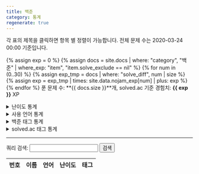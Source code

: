 ```yaml
---
title: 백준
category: 통계
regenerate: true
---
```


각 표의 제목을 클릭하면 항목 별 정렬이 가능합니다. 전체 문제 수는 2020-03-24 00:00 기준입니다.

{% assign exp = 0 %}
{% assign docs = site.docs | where: "category", "백준" | where_exp: "item", "item.solve_exclude == nil" %}
{% for num in (0..30) %}
{% assign exp_tmp = docs | where: "solve_diff", num | size %}
{% assign exp = exp_tmp | times: site.data.nojam_exp[num] | plus: exp %}
{% endfor %}
푼 문제 수: **{{ docs.size }}**개, solved.ac 기준 경험치: **{{ exp }}** XP

<details>
<summary>난이도 통계</summary>
<table id="prob_diff">
    <thead>
        <tr>
            <th onclick="sortTable(0,'prob_diff')">난이도</th>
            <th onclick="sortTable(1,'prob_diff')" class="num_col">푼 문제 수</th>
            <th onclick="sortTable(2,'prob_diff')" class="num_col">전체 문제 수</th>
        </tr>
    </thead>
    <tbody>
        <tr>
            <td class="diff_unrated"><div style="display:none;">41</div>&#65311; Unrated</td>
            <td>{{ docs | where: "solve_diff", 0 | size }}</td>
            <td>6897</td>
        </tr>
        {% assign diff = site.data.nojam_diff %}
        {% for num in (1..30) reversed %}
        <tr>
            <td class="diff_{{ diff[num].class }}"><div style="display:none;">{{ num | plus:10 }}</div>{{ diff[num].sym_light }} {{ diff[num].text }}</td>
            <td>{{ docs | where: "solve_diff", num | size }}</td>
            <td>{{ diff[num]. tot_prob }}</td>
        </tr>
        {% endfor %}
    </tbody>
</table>
</details>

<details>
<summary>사용 언어 통계</summary>
<table id="prob_lang">
    <thead>
        <tr>
            <th onclick="sortTable(0,'prob_lang')">사용 언어</th>
            <th onclick="sortTable(1,'prob_lang')" class="num_col">푼 문제 수</th>
        </tr>
    </thead>
    <tbody>
        {% for lang in site.data.languages %}
        <tr>
            <td class="lang_{{ lang[1].class }}">{{ lang[0] }}</td>
            <td>{{ docs | where: "solve_lang", lang[0] | size }}</td>
        </tr>
        {% endfor %}
    </tbody>
</table>
</details>

<details>
<summary>백준 태그 통계</summary>
<table id="prob_tag">
    <thead>
        <tr>
            <th onclick="sortTable(0,'prob_tag')">태그</th>
            <th onclick="sortTable(1,'prob_tag')" class="num_col">푼 문제 수</th>
            <th onclick="sortTable(2,'prob_tag')" class="num_col">전체 문제 수</th>
        </tr>
    </thead>
    <tbody>
        {% for tag in site.data.nojam_tag %}
            <tr>
                <td>{{ tag[0] }}</td>
                <td>
                {% assign count = 0 %}
                {% for doc in docs %}
                    {% if doc.solve_tag contains tag[0] %}
                        {% assign count = count | plus: 1 %}
                    {% endif %}
                {% endfor %}
                {{ count }}</td>
                <td>{{ tag[1] }}</td>
            </tr>
        {% endfor %}
    </tbody>
</table>
</details>

<details>
<summary>solved.ac 태그 통계</summary>
<table id="prob_solved_tag">
    <thead>
        <tr>
            <th onclick="sortTable(0,'prob_solved_tag')">태그</th>
            <th onclick="sortTable(1,'prob_solved_tag')" class="num_col">푼 문제 수</th>
            <th onclick="sortTable(2,'prob_solved_tag')" class="num_col">전체 문제 수</th>
        </tr>
    </thead>
    <tbody>
        {% for tag in site.data.nojam_solved_tag %}
            <tr>
                <td>{{ tag[0] }}</td>
                <td>
                {% assign count = 0 %}
                {% for doc in docs %}
                    {% if doc.solve_solved_tag contains tag[0] %}
                        {% assign count = count | plus: 1 %}
                    {% endif %}
                {% endfor %}
                {{ count }}</td>
                <td>{{ tag[1] }}</td>
            </tr>
        {% endfor %}
    </tbody>
</table>
</details>

---

쿼리 검색: <input type="text" id="search" /> <button onclick="query_search()">검색</button>

<table id="prob_search">
    <thead>
        <tr>
            <th onclick="sortTable(0,'prob_search')" class="num_col">번호</th>
            <th onclick="sortTable(1,'prob_search')">이름</th>
            <th onclick="sortTable(2,'prob_search')">언어</th>
            <th onclick="sortTable(3,'prob_search')">난이도</th>
            <th onclick="sortTable(4,'prob_search')">태그</th>
        </tr>
    </thead>
    <tbody>
    </tbody>
</table>

<script src="{{ site.baseurl }}/scripts/sort.js" charset="utf-8"></script>
<script src="{{ site.baseurl }}/scripts/nojam_search.js" charset="utf-8"></script>

